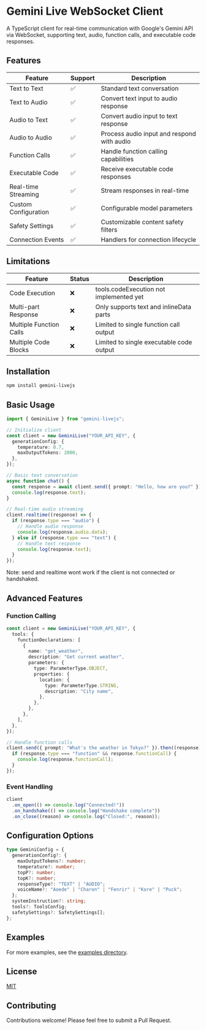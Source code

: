# Gemini Live WebSocket Client

A TypeScript client for real-time communication with Google's Gemini API via WebSocket, supporting text, audio, function calls, and executable code responses.

## Features

| Feature              | Support | Description                                |
| -------------------- | ------- | ------------------------------------------ |
| Text to Text         | ✅      | Standard text conversation                 |
| Text to Audio        | ✅      | Convert text input to audio response       |
| Audio to Text        | ✅      | Convert audio input to text response       |
| Audio to Audio       | ✅      | Process audio input and respond with audio |
| Function Calls       | ✅      | Handle function calling capabilities       |
| Executable Code      | ✅      | Receive executable code responses          |
| Real-time Streaming  | ✅      | Stream responses in real-time              |
| Custom Configuration | ✅      | Configurable model parameters              |
| Safety Settings      | ✅      | Customizable content safety filters        |
| Connection Events    | ✅      | Handlers for connection lifecycle          |

## Limitations

| Feature                 | Status | Description                              |
| ----------------------- | ------ | ---------------------------------------- |
| Code Execution          | ❌     | tools.codeExecution not implemented yet  |
| Multi-part Response     | ❌     | Only supports text and inlineData parts  |
| Multiple Function Calls | ❌     | Limited to single function call output   |
| Multiple Code Blocks    | ❌     | Limited to single executable code output |

## Installation

```bash
npm install gemini-livejs
```

## Basic Usage

```typescript
import { GeminiLive } from "gemini-livejs";

// Initialize client
const client = new GeminiLive("YOUR_API_KEY", {
  generationConfig: {
    temperature: 0.7,
    maxOutputTokens: 2000,
  },
});

// Basic text conversation
async function chat() {
  const response = await client.send({ prompt: "Hello, how are you?" });
  console.log(response.text);
}

// Real-time audio streaming
client.realtime((response) => {
  if (response.type === "audio") {
    // Handle audio response
    console.log(response.audio.data);
  } else if (response.type === "text") {
    // Handle text response
    console.log(response.text);
  }
});
```

Note: send and realtime wont work if the client is not connected or handshaked.

## Advanced Features

### Function Calling

```typescript
const client = new GeminiLive("YOUR_API_KEY", {
  tools: {
    functionDeclarations: [
      {
        name: "get_weather",
        description: "Get current weather",
        parameters: {
          type: ParameterType.OBJECT,
          properties: {
            location: {
              type: ParameterType.STRING,
              description: "City name",
            },
          },
        },
      },
    ],
  },
});

// Handle function calls
client.send({ prompt: "What's the weather in Tokyo?" }).then((response) => {
  if (response.type === "function" && response.functionCall) {
    console.log(response.functionCall);
  }
});
```

### Event Handling

```typescript
client
  .on_open(() => console.log("Connected!"))
  .on_handshake(() => console.log("Handshake complete"))
  .on_close((reason) => console.log("Closed:", reason));
```

## Configuration Options

```typescript
type GeminiConfig = {
  generationConfig?: {
    maxOutputTokens?: number;
    temperature?: number;
    topP?: number;
    topK?: number;
    responseType?: "TEXT" | "AUDIO";
    voiceName?: "Aoede" | "Charon" | "Fenrir" | "Kore" | "Puck";
  };
  systemInstruction?: string;
  tools?: ToolsConfig;
  safetySettings?: SafetySettings[];
};
```

## Examples

For more examples, see the [examples directory](examples).

## License

[MIT](LICENSE)

## Contributing

Contributions welcome! Please feel free to submit a Pull Request.
